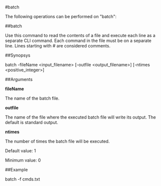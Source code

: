 #batch

The following operations can be performed on "batch":


##batch

Use this command to read the contents of a file and execute each line as a separate CLI command. Each command in the file must be on a separate line. Lines starting with # are considered comments.


##Synopsys

batch -fileName &lt;input_filename> [-outfile &lt;output_filename>] [-ntimes &lt;positive_integer>]


##Arguments

<b>fileName</b>
The name of the batch file.

<b>outfile</b>
The name of the file where the executed batch file will write its output. The default is standard output.

<b>ntimes</b>
The number of times the batch file will be executed.
Default value: 1
Minimum value: 0



##Example

batch -f cmds.txt

